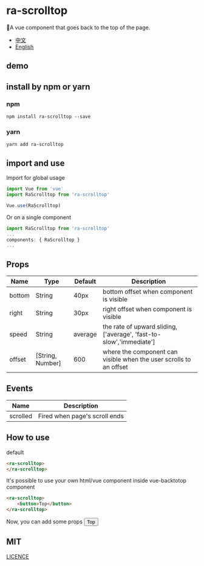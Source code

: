 # ra-scrolltop
🌝A vue component that goes back to the top of the page.

- [中文](README.zh-CN.md)
- [English](README.md)


## demo

<!-- see demo -->

## install by npm or yarn

### npm
```shell
npm install ra-scrolltop --save
```
### yarn
```shell
yarn add ra-scrolltop
```

## import and use
Import for global usage
```js
import Vue from 'vue'
import RaScrolltop from 'ra-scrolltop'

Vue.use(RaScrolltop)
```
Or on a single component
```js
import RaScrolltop from 'ra-scrolltop'
...
components: { RaScrolltop }
...
```

## Props

|Name|Type|Default|Description|
|---|---|---|---|
|bottom|String|40px|bottom offset when component is visible|
|right|String|30px|right offset when component is visible|
|speed|String|average|the rate of upward sliding, ['average', 'fast-to-slow','immediate']|
|offset|[String, Number]|600|where the component can visible when the user scrolls to an offset|

##  Events

|Name|Description|
|---|---|
|scrolled|Fired when page's scroll ends|

## How to use

default
```html
<ra-scrolltop>
</ra-scrolltop>

```
It's possible to use your own html/vue component inside vue-backtotop component
```html
<ra-scrolltop>
    <button>Top</button>
</ra-scrolltop>
```

Now, you can add some props
<ra-scrolltop right="50px" bottom="20px" speed="immediate">
    <button>Top</button>
</ra-scrolltop>

## MIT

[LICENCE](LICENCE)